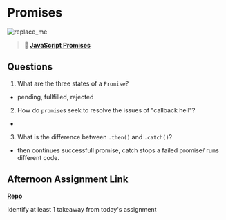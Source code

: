 # Promises

![replace_me](https://codeworks.blob.core.windows.net/public/assets/img/illustrations/placeholder.svg)

> **📖 [JavaScript Promises](https://codeworksacademy.com/fs-student-guide/resources/wk4/02-Promises)**

## Questions

1. What are the three states of a `Promise`?
  - pending, fullfilled, rejected
2. How do `promise`s seek to resolve the issues of "callback hell"?
  - 
3. What is the difference between `.then()` and `.catch()`?
  - then continues successfull promise, catch stops a failed promise/ runs different code.

## Afternoon Assignment Link

**[Repo](https://github.com/wstippetts/<ASSIGNMENT_REPO>)**

Identify at least 1 takeaway from today's assignment
